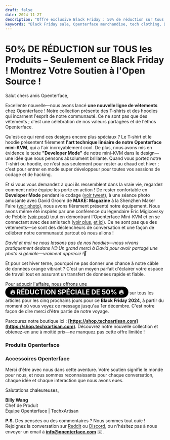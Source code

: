 ```yaml
---
draft: false
date: 2024-11-27
description: "Offre exclusive Black Friday : 50% de réduction sur tous les produits Openterface ! Nouvelle ligne de vêtements inspirés de la tech avec des designs Mini-KVM, T-shirts Developer Mode, hoodies et câbles de données orange premium. Offre limitée jusqu'au 1er décembre."
keywords: "Black Friday sale, Openterface merchandise, tech clothing, Developer Mode hoodie, Mini-KVM design, tech apparel, orange data cable, tech fashion, open source merchandise, TechxArtisan shop, tech community, developer clothing, tech accessories, 50% discount, limited time offer"
---
```


# 50% DE RÉDUCTION sur TOUS les Produits – Seulement ce Black Friday ! Montrez Votre Soutien à l'Open Source !

<style>
  .heartbeat-label {
    display: inline-block;
    background-color: #000000;
    color: white;
    font-size: 1.5em;
    font-weight: bold;
    padding: 5px 15px;
    border-radius: 25px;
    animation: heartbeat 1.6s infinite;
    text-align: center;
  }

  @keyframes heartbeat {
    0% { transform: scale(1); }
    30% { transform: scale(1.01); }
    60% { transform: scale(1); }
  }
</style>



Salut chers amis Openterface,

Excellente nouvelle—nous avons lancé **une nouvelle ligne de vêtements** chez Openterface ! Notre collection présente des T-shirts et des hoodies qui incarnent l'esprit de notre communauté. Ce ne sont pas que des vêtements ; c'est une célébration de nos valeurs partagées et de l'éthos Openterface.

Qu'est-ce qui rend ces designs encore plus spéciaux ? Le T-shirt et le hoodie présentent fièrement **l'art technique linéaire de notre Openterface mini-KVM**, qui a l'air incroyablement cool. De plus, nous avons mis en évidence le texte **"Developer Mode"** de notre mini-KVM dans le design—une idée que nous pensons absolument brillante. Quand vous portez notre T-shirt ou hoodie, ce n'est pas seulement pour rester au chaud cet hiver ; c'est pour entrer en mode super développeur pour toutes vos sessions de codage et de hacking.



Et si vous vous demandez à quoi ils ressemblent dans la vraie vie, regardez comment notre équipe les porte en action ! De rester confortable en **Developer Mode** pendant le codage ([voir tweet](https://x.com/TechxArtisan/status/1861611266705379346)), à une séance photo amusante avec David Groom de **MAKE: Magazine** à la Shenzhen Maker Faire ([voir photo](https://pbs.twimg.com/media/Gcp8E32agAAEnl-?format=jpg&name=large)), nous avons fièrement présenté notre équipement. Nous avons même été inspirés par une conférence du légendaire Eric Migicovsky de Pebble ([voir post](https://www.linkedin.com/posts/billy-wangrb_had-an-incredible-weekend-at-shenzhen-maker-activity-7264123680803233792-l7Mm?utm_source=share&utm_medium=member_desktop)) tout en démontrant l'Openterface Mini-KVM et en se connectant avec des amis tech ([voir plus](https://twitter.com/TechxArtisan/status/1858397377196965913), [et ici](https://twitter.com/TechxArtisan/status/1858400923325726750)). Ce ne sont pas que des vêtements—ce sont des déclencheurs de conversation et une façon de célébrer notre communauté partout où nous allons !


*David et moi ne nous lassons pas de nos hoodies—nous vivons pratiquement dedans !😉 Un grand merci à David pour avoir partagé une photo si géniale—vraiment apprécié !🎉*

Et pour cet hiver terne, pourquoi ne pas donner une chance à notre câble de données orange vibrant ? C'est un moyen parfait d'éclairer votre espace de travail tout en assurant un transfert de données rapide et fiable.

Pour adoucir l'affaire, nous offrons une <a href="https://shop.techxartisan.com" style="text-decoration: none;"><span class="heartbeat-label">🔥 RÉDUCTION SPÉCIALE DE 50% 🔥</span></a> sur tous les articles pour les cinq prochains jours pour ce **Black Friday 2024**, à partir du moment où vous voyez ce message jusqu'au 1er décembre. C'est notre façon de dire merci d'être partie de notre voyage.

Parcourez notre boutique ici : **[https://shop.techxartisan.com](https://shop.techxartisan.com)**. Découvrez notre nouvelle collection et obtenez-en une à moitié prix—ne manquez pas cette offre limitée !

### Produits Openterface


### Accessoires Openterface


Merci d'être avec nous dans cette aventure. Votre soutien signifie le monde pour nous, et nous sommes reconnaissants pour chaque conversation, chaque idée et chaque interaction que nous avons eues.

Salutations chaleureuses,

**Billy Wang**  
Chef de Produit  
Équipe Openterface | TechxArtisan  

**P.S.** Des pensées ou des commentaires ? Nous sommes tout ouïe ! Rejoignez la conversation sur [Reddit](https://openterface.com/reddit) ou [Discord](https://openterface.com/discord), ou n'hésitez pas à nous envoyer un email à **info@openterface.com** ✉️.
